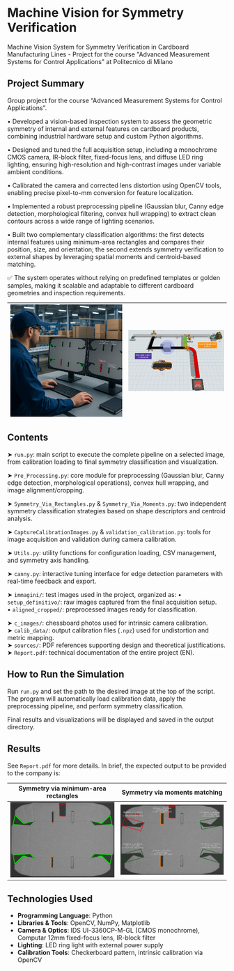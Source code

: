 
# Machine Vision for Symmetry Verification
Machine Vision System for Symmetry Verification in Cardboard Manufacturing Lines - Project for the course "Advanced Measurement Systems for Control Applications" at Politecnico di Milano

 ## Project Summary
Group project for the course “Advanced Measurement Systems for Control Applications”.

• Developed a vision-based inspection system to assess the geometric symmetry of internal and external features on cardboard products, combining industrial hardware setup and custom Python algorithms.

• Designed and tuned the full acquisition setup, including a monochrome CMOS camera, IR-block filter, fixed-focus lens, and diffuse LED ring lighting, ensuring high-resolution and high-contrast images under variable ambient conditions.

• Calibrated the camera and corrected lens distortion using OpenCV tools, enabling precise pixel-to-mm conversion for feature localization.

• Implemented a robust preprocessing pipeline (Gaussian blur, Canny edge detection, morphological filtering, convex hull wrapping) to extract clean contours across a wide range of lighting scenarios.

• Built two complementary classification algorithms: the first detects internal features using minimum-area rectangles and compares their position, size, and orientation; the second extends symmetry verification to external shapes by leveraging spatial moments and centroid-based matching.

✅ The system operates without relying on predefined templates or golden samples, making it scalable and adaptable to different cardboard geometries and inspection requirements.



| ![](Project/immagini/operator.png) | ![](Project/immagini/env.png) |
|-------------------------|-------------------------|


## Contents

➤ `run.py`: main script to execute the complete pipeline on a selected image, from calibration loading to final symmetry classification and visualization.

➤ `Pre_Processing.py`: core module for preprocessing (Gaussian blur, Canny edge detection, morphological operations), convex hull wrapping, and image alignment/cropping.

➤ `Symmetry_Via_Rectangles.py` & `Symmetry_Via_Moments.py`: two independent symmetry classification strategies based on shape descriptors and centroid analysis.

➤ `CaptureCalibrationImages.py` & `validation_calibration.py`: tools for image acquisition and validation during camera calibration.

➤ `Utils.py`: utility functions for configuration loading, CSV management, and symmetry axis handling.

➤ `canny.py`: interactive tuning interface for edge detection parameters with real-time feedback and export.

➤ `immagini/`: test images used in the project, organized as:
   • `setup_definitivo/`: raw images captured from the final acquisition setup.  
   • `aligned_cropped/`: preprocessed images ready for classification.

➤ `c_images/`: chessboard photos used for intrinsic camera calibration.  
➤ `calib_data/`: output calibration files (`.npz`) used for undistortion and metric mapping.  
➤ `sources/`: PDF references supporting design and theoretical justifications.  
➤ `Report.pdf`: technical documentation of the entire project (EN).


## How to Run the Simulation
Run `run.py` and set the path to the desired image at the top of the script. The program will automatically load calibration data, apply the preprocessing pipeline, and perform symmetry classification.  

Final results and visualizations will be displayed and saved in the output directory.

## Results  
See `Report.pdf` for more details. In brief, the expected output to be provided to the company is:

| Symmetry via minimum-area rectangles | Symmetry via moments matching |
|--------------------------|------------------------|
| ![](Project/immagini/result_a.jpeg) | ![](Project/immagini/result_b.jpeg) |

## Technologies Used

- **Programming Language**: Python
- **Libraries & Tools**: OpenCV, NumPy, Matplotlib
- **Camera & Optics**: IDS UI-3360CP-M-GL (CMOS monochrome), Computar 12mm fixed-focus lens, IR-block filter  
- **Lighting**: LED ring light with external power supply  
- **Calibration Tools**: Checkerboard pattern, intrinsic calibration via OpenCV  
